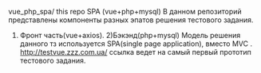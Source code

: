 vue_php_spa/
this repo SPA (vue+php+mysql)
В данном репозиторий представлены  компоненты разных эпатов решения тестового задания.
1) Фронт часть(vue+axios).
2)Бэкэнд(php+mysql)
Модель решения данного тз используется SPA(single page application), вместо MVC . 
http://testvue.zzz.com.ua/ ссылка ведет на самый первый прототип тестового задания.

